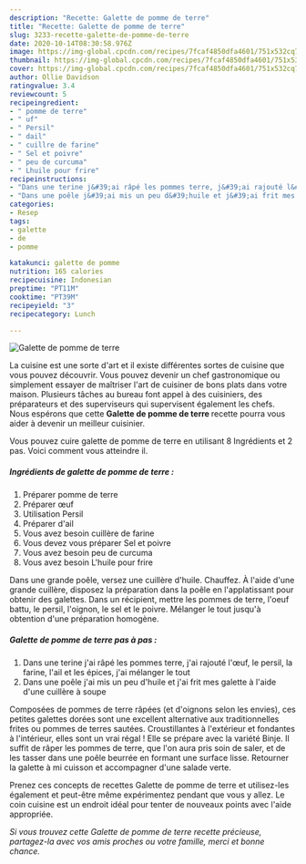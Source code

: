 ```yaml
---
description: "Recette: Galette de pomme de terre"
title: "Recette: Galette de pomme de terre"
slug: 3233-recette-galette-de-pomme-de-terre
date: 2020-10-14T08:30:58.976Z
image: https://img-global.cpcdn.com/recipes/7fcaf4850dfa4601/751x532cq70/galette-de-pomme-de-terre-photo-principale-de-la-recette.jpg
thumbnail: https://img-global.cpcdn.com/recipes/7fcaf4850dfa4601/751x532cq70/galette-de-pomme-de-terre-photo-principale-de-la-recette.jpg
cover: https://img-global.cpcdn.com/recipes/7fcaf4850dfa4601/751x532cq70/galette-de-pomme-de-terre-photo-principale-de-la-recette.jpg
author: Ollie Davidson
ratingvalue: 3.4
reviewcount: 5
recipeingredient:
- " pomme de terre"
- " uf"
- " Persil"
- " dail"
- " cuillre de farine"
- " Sel et poivre"
- " peu de curcuma"
- " Lhuile pour frire"
recipeinstructions:
- "Dans une terine j&#39;ai râpé les pommes terre, j&#39;ai rajouté l&#39;œuf, le persil, la farine, l&#39;ail et les épices, j&#39;ai mélanger le tout"
- "Dans une poêle j&#39;ai mis un peu d&#39;huile et j&#39;ai frit mes galette à l&#39;aide d&#39;une cuillère à soupe"
categories:
- Resep
tags:
- galette
- de
- pomme

katakunci: galette de pomme 
nutrition: 165 calories
recipecuisine: Indonesian
preptime: "PT11M"
cooktime: "PT39M"
recipeyield: "3"
recipecategory: Lunch

---
```



![Galette de pomme de terre](https://img-global.cpcdn.com/recipes/7fcaf4850dfa4601/751x532cq70/galette-de-pomme-de-terre-photo-principale-de-la-recette.jpg)

La cuisine est une sorte d'art et il existe différentes sortes de cuisine que vous pouvez découvrir. Vous pouvez devenir un chef gastronomique ou simplement essayer de maîtriser l'art de cuisiner de bons plats dans votre maison. Plusieurs tâches au bureau font appel à des cuisiniers, des préparateurs et des superviseurs qui supervisent également les chefs. Nous espérons que cette <strong> Galette de pomme de terre </strong> recette pourra vous aider à devenir un meilleur cuisinier.

<!--inarticleads1-->

Vous pouvez cuire galette de pomme de terre en utilisant 8 Ingrédients et 2 pas. Voici comment vous atteindre il.

##### Ingrédients de galette de pomme de terre :

1. Préparer  pomme de terre
1. Préparer  œuf
1. Utilisation  Persil
1. Préparer  d&#39;ail
1. Vous avez besoin  cuillère de farine
1. Vous devez vous préparer  Sel et poivre
1. Vous avez besoin  peu de curcuma
1. Vous avez besoin  L&#39;huile pour frire


Dans une grande poêle, versez une cuillère d&#39;huile. Chauffez. À l&#39;aide d&#39;une grande cuillère, disposez la préparation dans la poêle en l&#39;applatissant pour obtenir des galettes. Dans un récipient, mettre les pommes de terre, l&#39;oeuf battu, le persil, l&#39;oignon, le sel et le poivre. Mélanger le tout jusqu&#39;à obtention d&#39;une préparation homogène. 

<!--inarticleads2-->

##### Galette de pomme de terre pas à pas :

1. Dans une terine j&#39;ai râpé les pommes terre, j&#39;ai rajouté l&#39;œuf, le persil, la farine, l&#39;ail et les épices, j&#39;ai mélanger le tout
1. Dans une poêle j&#39;ai mis un peu d&#39;huile et j&#39;ai frit mes galette à l&#39;aide d&#39;une cuillère à soupe


Composées de pommes de terre râpées (et d&#39;oignons selon les envies), ces petites galettes dorées sont une excellent alternative aux traditionnelles frites ou pommes de terres sautées. Croustillantes à l&#39;extérieur et fondantes à l&#39;intérieur, elles sont un vrai régal ! Elle se prépare avec la variété Binje. Il suffit de râper les pommes de terre, que l&#39;on aura pris soin de saler, et de les tasser dans une poêle beurrée en formant une surface lisse. Retourner la galette à mi cuisson et accompagner d&#39;une salade verte. 

<!--inarticleads1-->

<p>
Prenez ces concepts de recettes Galette de pomme de terre et utilisez-les également et peut-être même expérimentez pendant que vous y allez. Le coin cuisine est un endroit idéal pour tenter de nouveaux points avec l'aide appropriée.
</p>

<p>
<i>Si vous trouvez cette Galette de pomme de terre recette précieuse, partagez-la avec vos amis proches ou votre famille, merci et bonne chance.</i>
</p>
